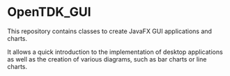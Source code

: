 # OpenTDK_GUI
This repository contains classes to create JavaFX GUI applications and charts.

It allows a quick introduction to the implementation of desktop applications as well as the creation of various diagrams, such as bar charts or line charts.
